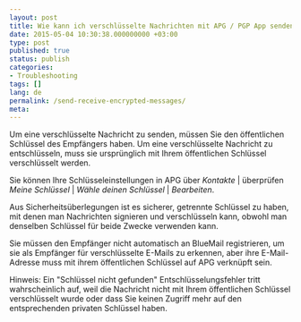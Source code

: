 ```yaml
---
layout: post
title: Wie kann ich verschlüsselte Nachrichten mit APG / PGP App senden / empfangen?
date: 2015-05-04 10:30:38.000000000 +03:00
type: post
published: true
status: publish
categories:
- Troubleshooting
tags: []
lang: de
permalink: /send-receive-encrypted-messages/
meta:
---
```


Um eine verschlüsselte Nachricht zu senden, müssen Sie den öffentlichen Schlüssel des Empfängers haben. Um eine verschlüsselte Nachricht zu entschlüsseln, muss sie ursprünglich mit Ihrem öffentlichen Schlüssel verschlüsselt werden.

Sie können Ihre Schlüsseleinstellungen in APG über *Kontakte* \| überprüfen *Meine Schlüssel* \| *Wähle deinen Schlüssel* \| *Bearbeiten*.

Aus Sicherheitsüberlegungen ist es sicherer, getrennte Schlüssel zu haben, mit denen man Nachrichten signieren und verschlüsseln kann, obwohl man denselben Schlüssel für beide Zwecke verwenden kann.

Sie müssen den Empfänger nicht automatisch an BlueMail registrieren, um sie als Empfänger für verschlüsselte E-Mails zu erkennen, aber ihre E-Mail-Adresse muss mit ihrem öffentlichen Schlüssel auf APG verknüpft sein.

Hinweis: Ein "Schlüssel nicht gefunden" Entschlüsselungsfehler tritt wahrscheinlich auf, weil die Nachricht nicht mit Ihrem öffentlichen Schlüssel verschlüsselt wurde oder dass Sie keinen Zugriff mehr auf den entsprechenden privaten Schlüssel haben.
